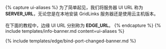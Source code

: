 {% capture ui-aliases %}
为了简单起见，我们将服务器 UI URL 称为 **SERVER_URL**，无论您是在本地安装 GridLinks 服务器还是使用云主机版本。
<br/><br/>
在下面的教程中，边缘 UI URL 分别称为 **EDGE_URL**。
{% endcapture %}
{% include templates/info-banner.md content=ui-aliases %}

{% include templates/edge/bind-port-changed-banner.md %}